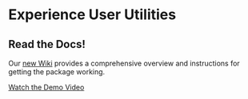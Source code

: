 # Experience User Utilities

## Read the Docs!
Our [new Wiki](https://github.com/ildiavolorosso/ExperienceUserUtilities/wiki/Experience-User-Utilities) provides a comprehensive overview and instructions for getting the package working.

[Watch the Demo Video](https://youtu.be/fjL8zmLkz9I)
